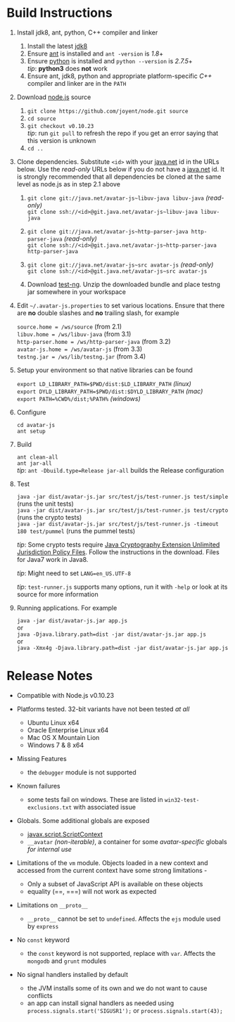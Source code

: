 Build Instructions
==================

1. Install jdk8, ant, python, C++ compiler and linker

   1. Install the latest [jdk8](http://jdk8.java.net/download.html)
   2. Ensure [ant](http://ant.apache.org/) is installed and `ant -version` is _1.8_+
   3. Ensure [python](http://python.org/) is installed and `python --version` is _2.7.5_+ <br/>
      _tip_: __python3__ does __not__ work
   4. Ensure ant, jdk8, python and appropriate platform-specific _C++_ compiler and linker are in the `PATH`

2. Download [node.js](http://nodejs.org/) source

   1. `git clone https://github.com/joyent/node.git source`
   2. `cd source`
   3. `git checkout v0.10.23` <br/>
      _tip_: run `git pull` to refresh the repo if you get an error saying that this version is unknown
   4. `cd ..`

3. Clone dependencies. Substitute `<id>` with your [java.net](https://home.java.net/)
   id in the URLs below. Use the _read-only_ URLs below if you do not have a
   [java.net](https://home.java.net/) id.
   It is strongly recommended that all dependencies be cloned at the same level as
   node.js as in step 2.1 above

   1. `git clone git://java.net/avatar-js~libuv-java libuv-java` _(read-only)_ <br/>
      `git clone ssh://<id>@git.java.net/avatar-js~libuv-java libuv-java`

   2. `git clone git://java.net/avatar-js~http-parser-java http-parser-java` _(read-only)_ <br/>
      `git clone ssh://<id>@git.java.net/avatar-js~http-parser-java http-parser-java`

   3. `git clone git://java.net/avatar-js~src avatar-js` _(read-only)_ <br/>
      `git clone ssh://<id>@git.java.net/avatar-js~src avatar-js`

   4. Download [test-ng](http://testng.org/doc/download.html).
      Unzip the downloaded bundle and place testng jar somewhere in your workspace

4. Edit `~/.avatar-js.properties` to set various locations.
   Ensure that there are __no__ double slashes and __no__ trailing slash, for example

   `source.home = /ws/source` (from 2.1) <br/>
   `libuv.home = /ws/libuv-java` (from 3.1) <br/>
   `http-parser.home = /ws/http-parser-java` (from 3.2) <br/>
   `avatar-js.home = /ws/avatar-js` (from 3.3) <br/>
   `testng.jar = /ws/lib/testng.jar` (from 3.4) <br/>

5. Setup your environment so that native libraries can be found

   `export LD_LIBRARY_PATH=$PWD/dist:$LD_LIBRARY_PATH` _(linux)_ <br/>
   `export DYLD_LIBRARY_PATH=$PWD/dist:$DYLD_LIBRARY_PATH` _(mac)_ <br/>
   `export PATH=%CWD%/dist;%PATH%` _(windows)_ <br/>

6. Configure

   `cd avatar-js` <br/>
   `ant setup`

7. Build

   `ant clean-all` <br/>
   `ant jar-all` <br/>
   _tip_: `ant -Dbuild.type=Release jar-all` builds the Release configuration

8. Test

   `java -jar dist/avatar-js.jar src/test/js/test-runner.js test/simple` (runs the unit tests) <br/>
   `java -jar dist/avatar-js.jar src/test/js/test-runner.js test/crypto` (runs the crypto tests) <br/>
   `java -jar dist/avatar-js.jar src/test/js/test-runner.js -timeout 180 test/pummel` (runs the pummel tests) <br/>

   _tip_: Some crypto tests require
      [Java Cryptography Extension Unlimited Jurisdiction Policy Files](http://www.oracle.com/technetwork/java/javase/downloads/index.html).
      Follow the instructions in the download. Files for Java7 work in Java8.

   _tip_: Might need to set `LANG=en_US.UTF-8`

   _tip_: `test-runner.js` supports many options, run it with `-help` or look at its source for more information

9. Running applications. For example

   `java -jar dist/avatar-js.jar app.js` <br/>
   or <br/>
   `java -Djava.library.path=dist -jar dist/avatar-js.jar app.js` <br/>
   or <br/>
   `java -Xmx4g -Djava.library.path=dist -jar dist/avatar-js.jar app.js` <br/>

Release Notes
=============

+ Compatible with Node.js v0.10.23

+ Platforms tested. 32-bit variants have not been tested _at all_
  + Ubuntu Linux x64
  + Oracle Enterprise Linux x64
  + Mac OS X Mountain Lion
  + Windows 7 & 8 x64

+ Missing Features
  + the `debugger` module is not supported

+ Known failures
  + some tests fail on windows. These are listed in `win32-test-exclusions.txt` with associated issue

+ Globals. Some additional globals are exposed
  + [javax.script.ScriptContext](http://download.java.net/jdk8/docs/api/javax/script/ScriptContext.html)
  + `__avatar` _(non-iterable)_, a container for some _avatar-specific_ globals _for internal use_

+ Limitations of the `vm` module. Objects loaded in a new context and accessed
  from the current context have some strong limitations -
  + Only a subset of JavaScript API is available on these objects
  + equality (==, ===) will not work as expected

+ Limitations on `__proto__`
   + `__proto__` cannot be set to `undefined`. Affects the `ejs` module used by `express`

+ No `const` keyword
   + the `const` keyword is not supported, replace with `var`. Affects the `mongodb` and `grunt` modules

+ No signal handlers installed by default
   + the JVM installs some of its own and we do not want to cause conflicts
   + an app can install signal handlers as needed using
      `process.signals.start('SIGUSR1');`
   or
      `process.signals.start(43);`


